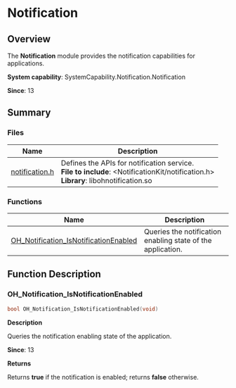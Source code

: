 # Notification


## Overview

The **Notification** module provides the notification capabilities for applications.

**System capability**: SystemCapability.Notification.Notification

**Since**: 13


## Summary


### Files

| Name| Description|
| -------- | -------- |
| [notification.h](notification_8h.md) | Defines the APIs for notification service.<br>**File to include**: <NotificationKit/notification.h><br>**Library**: libohnotification.so|


### Functions

| Name| Description|
| -------- | -------- |
| [OH_Notification_IsNotificationEnabled](#oh_notification_isnotificationenabled)| Queries the notification enabling state of the application.|

## Function Description

### OH_Notification_IsNotificationEnabled

```cpp
bool OH_Notification_IsNotificationEnabled(void)
```

**Description**

Queries the notification enabling state of the application.

**Since**: 13

**Returns**

Returns **true** if the notification is enabled; returns **false** otherwise.
